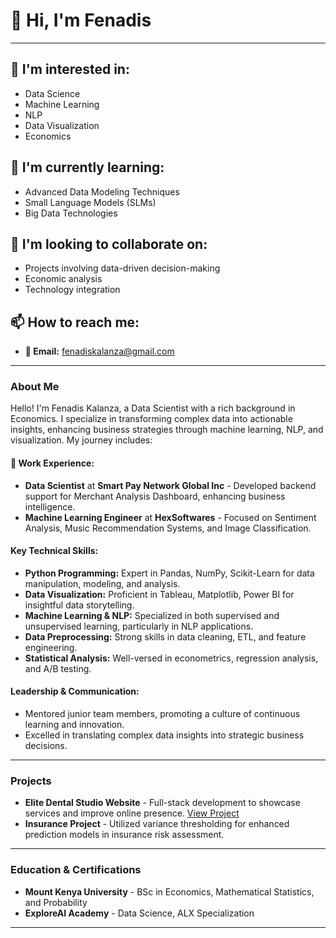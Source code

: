 
# 👋 Hi, I'm Fenadis

---

## 👀 I'm interested in:
- Data Science
- Machine Learning
- NLP
- Data Visualization
- Economics

## 🌱 I'm currently learning:
- Advanced Data Modeling Techniques
- Small Language Models (SLMs)
- Big Data Technologies

## 💞️ I'm looking to collaborate on:
- Projects involving data-driven decision-making
- Economic analysis
- Technology integration

## 📫 How to reach me:
- **📧 Email:** [fenadiskalanza@gmail.com](mailto:fenadiskalanza@gmail.com)

---

### About Me
Hello! I'm Fenadis Kalanza, a Data Scientist with a rich background in Economics. I specialize in transforming complex data into actionable insights, enhancing business strategies through machine learning, NLP, and visualization. My journey includes:

#### 🔭 Work Experience:
- **Data Scientist** at **Smart Pay Network Global Inc** - Developed backend support for Merchant Analysis Dashboard, enhancing business intelligence.
- **Machine Learning Engineer** at **HexSoftwares** - Focused on Sentiment Analysis, Music Recommendation Systems, and Image Classification.

#### Key Technical Skills:
- **Python Programming:** Expert in Pandas, NumPy, Scikit-Learn for data manipulation, modeling, and analysis.
- **Data Visualization:** Proficient in Tableau, Matplotlib, Power BI for insightful data storytelling.
- **Machine Learning & NLP:** Specialized in both supervised and unsupervised learning, particularly in NLP applications.
- **Data Preprocessing:** Strong skills in data cleaning, ETL, and feature engineering.
- **Statistical Analysis:** Well-versed in econometrics, regression analysis, and A/B testing.


#### Leadership & Communication:
- Mentored junior team members, promoting a culture of continuous learning and innovation.
- Excelled in translating complex data insights into strategic business decisions.

---

### Projects
- **Elite Dental Studio Website** - Full-stack development to showcase services and improve online presence. [View Project](https://elitedentalstudioke.co.ke/)
- **Insurance Project** - Utilized variance thresholding for enhanced prediction models in insurance risk assessment.

---

### Education & Certifications
- **Mount Kenya University** - BSc in Economics, Mathematical Statistics, and Probability
- **ExploreAI Academy** - Data Science, ALX Specialization

---
